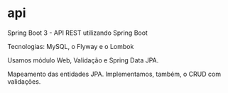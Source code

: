 # api
Spring Boot 3 - API REST utilizando Spring Boot 

Tecnologias: MySQL, o Flyway e o Lombok

Usamos módulo Web, Validação e Spring Data JPA.

Mapeamento das entidades JPA. Implementamos, também, o CRUD com validações.



